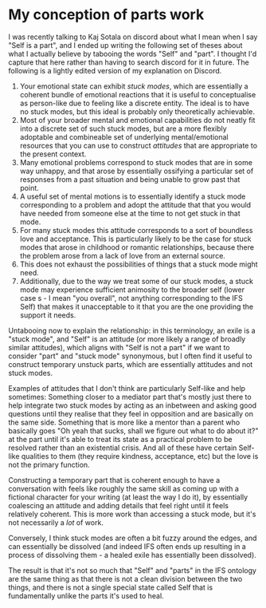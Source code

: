 # My conception of parts work

I was recently talking to Kaj Sotala on discord about what I mean when I say "Self is a part", and I ended up writing the following set of theses about what I actually believe by tabooing the words "Self" and "part". I thought I'd capture that here rather than having to search discord for it in future. The following is a lightly edited version of my explanation on Discord.

1. Your emotional state can exhibit *stuck modes*, which are essentially a coherent bundle of emotional reactions that it is useful to conceptualise as person-like due to feeling like a discrete entity. The ideal is to have no stuck modes, but this ideal is probably only theoretically achievable.
2. Most of your broader mental and emotional capabilities do not neatly fit into a discrete set of such stuck modes, but are a more flexibly adoptable and combineable set of underlying mental/emotional resources that you can use to construct *attitudes* that are appropriate to the present context.
3. Many emotional problems correspond to stuck modes that are in some way unhappy, and that arose by essentially ossifying a particular set of responses from a past situation and being unable to grow past that point.
4. A useful set of mental motions is to essentially identify a stuck mode corresponding to a problem and adopt the attitude that that you would have needed from someone else at the time to not get stuck in that mode.
5. For many stuck modes this attitude corresponds to a sort of boundless love and acceptance. This is particularly likely to be the case for stuck modes that arose in childhood or romantic relationships, because there the problem arose from a lack of love from an external source.
6. This does not exhaust the possibilities of things that a stuck mode might need.
7. Additionally, due to the way we treat some of our stuck modes, a stuck mode may experience sufficient animosity to the broader self (lower case s - I mean "you overall", not anything corresponding to the IFS Self) that makes it unacceptable to it that you are the one providing the support it needs.

Untabooing now to explain the relationship: in this terminology, an exile is a "stuck mode", and "Self" is an attitude (or more likely a range of broadly similar attitudes), which aligns with "Self is not a part" if we want to consider "part" and "stuck mode" synonymous, but I often find it useful to construct temporary unstuck parts, which are essentially attitudes and not stuck modes.

Examples of attitudes that I don't think are particularly Self-like and help sometimes: Something closer to a mediator part that's mostly just there to help integrate two stuck modes by acting as an inbetween and asking good questions until they realise that they feel in opposition and are basically on the same side. Something that is more like a mentor than a parent who basically goes "Oh yeah that sucks, shall we figure out what to do about it?" at the part until it's able to treat its state as a practical problem to be resolved rather than an existential crisis.
And all of these have certain Self-like qualities to them (they require kindness, acceptance, etc) but the love is not the primary function.

Constructing a temporary part that is coherent enough to have a conversation with feels like roughly the same skill as coming up with a fictional character for your writing (at least the way I do it), by essentially coalescing an attitude and adding details that feel right until it feels relatively coherent. This is more work than accessing a stuck mode, but it's not necessarily a *lot* of work.

Conversely, I think stuck modes are often a bit fuzzy around the edges, and can essentially be dissolved (and indeed IFS often ends up resulting in a process of dissolving them - a healed exile has essentially been dissolved).

The result is that it's not so much that "Self" and "parts" in the IFS ontology are the same thing as that there is not a clean division between the two things, and there is not a single special state called Self that is fundamentally unlike the parts it's used to heal.
